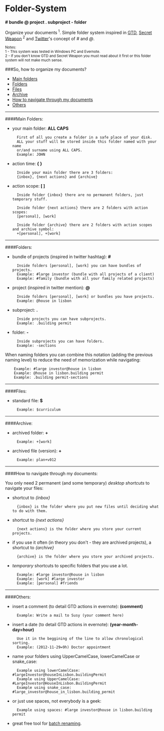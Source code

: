 Folder-System
=============
**# bundle @ project . subproject - folder**

Organize your documents<sup> 1</sup>. Simple folder system inspired in [GTD](http://en.wikipedia.org/wiki/Getting_Things_Done), [Secret Weapon](http://www.thesecretweapon.org/media/Manifesto/The-Secret-Weapon-Manifesto.pdf)<sup> 2</sup> and [Twitter](https://twitter.com/)'s concept of *#* and *@*. 

<sup>Notes:</sup><br>
<sup>1 - This system was tested in Windows PC and Evernote.</sup><br>
<sup>2 - If you don't know GTD and Secret Weapon you must read about it first or this folder system will not make much sense.</sup>

###So, how to organize my documents?

- [Main folders](#main-folders)
- [Folders](#folders)
- [Files](#files)
- [Archive](#archive)
- [How to navigate through my documents](#how-to-navigate-through-my-documents)
- [Others](#others)

---
####Main Folders:

- your main folder: **ALL CAPS**

        First of all you create a folder in a safe place of your disk.
        ALL your stuff will be stored inside this folder named with your name 
        or/and surname using ALL CAPS.
        Example: JOHN

- action time: **{ }**
    
        Inside your main folder there are 3 folders:
        {inbox}, {next actions} and {archive}
    
- action scope: **[ ]** 

        Inside folder {inbox} there are no permanent folders, just temporary stuff.

        Inside folder {next actions} there are 2 folders with action scopes:
        [personal], [work]
    
        Inside folder {archive} there are 2 folders with action scopes and archive symbol: 
        +[personal], +[work]

---
####Folders:

- bundle of projects (inspired in twitter hashtag): **#**
    
        Inside folders [personal], [work] you can have bundles of projects. 
        Example: #large investor (bundle with all projects of a client)
        Example: #family (bundle with all your family related projects)

- project (inspired in twitter mention): **@**
    	
    	Inside folders [personal], [work] or bundles you have projects. 
        Example: @house in lisbon

- subproject: **.**
    	
    	Inside projects you can have subprojects.
        Example: .building permit

- folder: **-**
    	
    	Inside subprojects you can have folders.
        Example: -sections

When naming folders you can combine this notation (adding the previous naming level) 
to reduce the need of memorization while navigating:

        Example: #large investor@house in lisbon
        Example: @house in lisbon.building permit
        Example: .building permit-sections

---
####Files:

- standard file: **$**
    
        Example: $curriculum
    
---
####Archive:

- archived folder: **+**
    
        Example: +[work]

- archived file (version): **+**
    
        Example: plan+v012

---
####How to navigate through my documents:

You only need 2 permanent (and some temporary) *desktop shortcuts* to navigate your files: 
		
- shortcut to *{inbox}*

		{inbox} is the folder where you put new files until deciding what to do with them.
		
- shortcut to *{next actions}*

		{next actions} is the folder where you store your current projects.

- if you use it often (in theory you don't - they are archived projects), a shortcut to *{archive}*

		{archive} is the folder where you store your archived projects.

- *temporary* shortcuts to specific folders that you use a lot.

		Example: #large investor@house in lisbon
		Example: [work] #large investor
		Example: [personal] #friends

---    
####Others: 

- insert a comment (to detail GTD actions in evernote): **(comment)**

        Example: Write a mail to Susy (your comment here)

- insert a date (to detail GTD actions in evernote): **(year-month-day=hour)**

        Use it in the beggining of the line to allow chronological sorting.
        Example: (2012-11-29=9h) Doctor appointment
        
- name your folders using UpperCamelCase, lowerCamelCase or snake_case: 

        Example using lowerCamelCase: #largeInvestor@houseInLisbon.buildingPermit
        Example using UpperCamelCase: #LargeInvestor@HouseInLisbon.BuildingPermit
        Example using snake_case: #large_investor@house_in_lisbon.building_permit

- or just use spaces, not everybody is a geek:

        Example using spaces: #large investor@house in lisbon.building permit

- great free tool for [batch renaming](http://www.bulkrenameutility.co.uk/Screenshots.php).